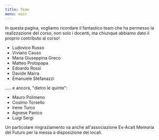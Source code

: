 ```yaml
---
title: Team
menu: main
---
```

In questa pagina, vogliamo ricordare il fantastico team che ha permesso la realizzazione del corso, non solo i docenti, ma chiunque abbiamo dato il proprio contributo al corso!

* Ludovico Russo
* Viviano Causo
* Maria Giuseppina Greco
* Matteo Protopapa
* Edoardo Rossi
* Davide Marra
* Emanuele Stefanazzi

..... e ancora, "dietro le quinte":

* Mauro Polimeno
* Cosimo Torsello
* Irene Turco
* Agnese Panico
* Luigi Sergi

Un particolare ringraziamento va anche all'associazione Ex-Acait Memoria del Futuro per la messa a disposizione dei locali.
